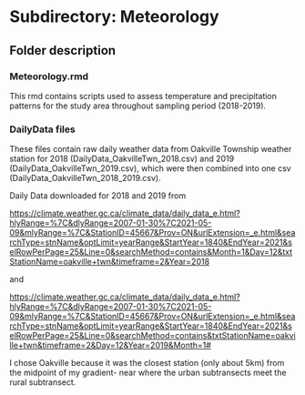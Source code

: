 # Subdirectory: Meteorology

## Folder description

### Meteorology.rmd

This rmd contains scripts used to assess temperature and precipitation patterns for the study area throughout sampling period (2018-2019).

### DailyData files

These files contain raw daily weather data from Oakville Township weather station for 2018 (DailyData_OakvilleTwn_2018.csv) and 2019 (DailyData_OakvilleTwn_2019.csv), which were then combined into one csv (DailyData_OakvilleTwn_2018_2019.csv).


Daily Data downloaded for 2018 and 2019 from 

https://climate.weather.gc.ca/climate_data/daily_data_e.html?hlyRange=%7C&dlyRange=2007-01-30%7C2021-05-09&mlyRange=%7C&StationID=45667&Prov=ON&urlExtension=_e.html&searchType=stnName&optLimit=yearRange&StartYear=1840&EndYear=2021&selRowPerPage=25&Line=0&searchMethod=contains&Month=1&Day=12&txtStationName=oakville+twn&timeframe=2&Year=2018

and

https://climate.weather.gc.ca/climate_data/daily_data_e.html?hlyRange=%7C&dlyRange=2007-01-30%7C2021-05-09&mlyRange=%7C&StationID=45667&Prov=ON&urlExtension=_e.html&searchType=stnName&optLimit=yearRange&StartYear=1840&EndYear=2021&selRowPerPage=25&Line=0&searchMethod=contains&txtStationName=oakville+twn&timeframe=2&Day=12&Year=2019&Month=1#


I chose Oakville because it was the closest station (only about 5km) from the midpoint of my gradient- near where the urban subtransects meet the rural subtransect.